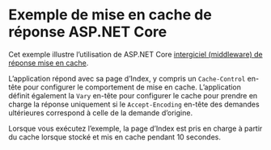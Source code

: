 # <a name="aspnet-core-response-caching-sample"></a>Exemple de mise en cache de réponse ASP.NET Core

Cet exemple illustre l’utilisation de ASP.NET Core [intergiciel (middleware) de réponse mise en cache](https://docs.microsoft.com/aspnet/core/performance/caching/middleware).

L’application répond avec sa page d’Index, y compris un `Cache-Control` en-tête pour configurer le comportement de mise en cache. L’application définit également la `Vary` en-tête pour configurer le cache pour prendre en charge la réponse uniquement si le `Accept-Encoding` en-tête des demandes ultérieures correspond à celle de la demande d’origine.

Lorsque vous exécutez l’exemple, la page d’Index est pris en charge à partir du cache lorsque stocké et mis en cache pendant 10 secondes.
